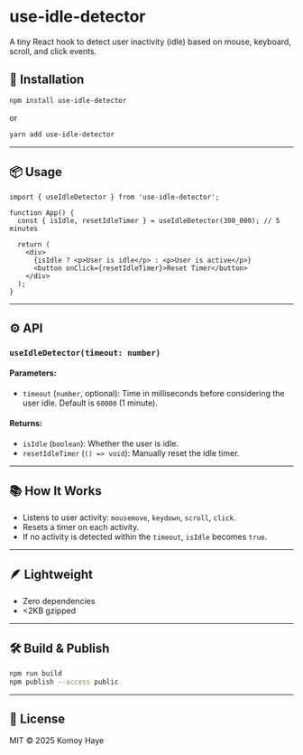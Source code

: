 # use-idle-detector

A tiny React hook to detect user inactivity (idle) based on mouse, keyboard, scroll, and click events.

## 🚀 Installation

```bash
npm install use-idle-detector
```

or

```bash
yarn add use-idle-detector
```

---

## 📦 Usage

```tsx
import { useIdleDetector } from 'use-idle-detector';

function App() {
  const { isIdle, resetIdleTimer } = useIdleDetector(300_000); // 5 minutes

  return (
    <div>
      {isIdle ? <p>User is idle</p> : <p>User is active</p>}
      <button onClick={resetIdleTimer}>Reset Timer</button>
    </div>
  );
}
```

---

## ⚙️ API

### `useIdleDetector(timeout: number)`

#### Parameters:
- `timeout` (`number`, optional): Time in milliseconds before considering the user idle. Default is `60000` (1 minute).

#### Returns:
- `isIdle` (`boolean`): Whether the user is idle.
- `resetIdleTimer` (`() => void`): Manually reset the idle timer.

---

## 📚 How It Works

- Listens to user activity: `mousemove`, `keydown`, `scroll`, `click`.
- Resets a timer on each activity.
- If no activity is detected within the `timeout`, `isIdle` becomes `true`.

---

## 🪶 Lightweight
- Zero dependencies
- <2KB gzipped

---

## 🛠️ Build & Publish

```bash
npm run build
npm publish --access public
```

---

## 📄 License

MIT © 2025 Komoy Haye
